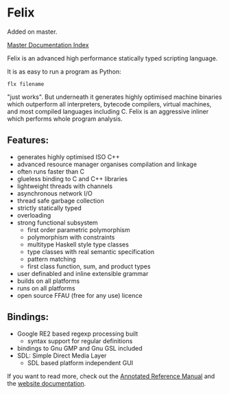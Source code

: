 
Felix
========
Added on master.

[Master Documentation Index](http://felix-documentation-master.readthedocs.io/en/latest)

Felix is an advanced high performance statically typed scripting language.

It is as easy to run a program as Python:

```
flx filename
```

"just works". But underneath it generates highly optimised machine
binaries which outperform all interpreters, bytecode compilers,
virtual machines, and most compiled languages including C.
Felix is an aggressive inliner which performs whole program
analysis.

Features:
----------

- generates highly optimised ISO C++
- advanced resource manager organises compilation and linkage
- often runs faster than C
- glueless binding to C and C++ libraries
- lightweight threads with channels
- asynchronous network I/O
- thread safe garbage collection
- strictly statically typed
- overloading
- strong functional subsystem
  * first order parametric polymorphism
  * polymorphism with constraints
  * multitype Haskell style type classes
  * type classes with real semantic specification
  * pattern matching
  * first class function, sum, and product types
- user definabled and inline extensible grammar
- builds on all platforms
- runs on all platforms
- open source FFAU (free for any use) licence

Bindings:
-----------

- Google RE2 based regexp processing built
  * syntax support for regular definitions
- bindings to Gnu GMP and Gnu GSL included
- SDL: Simple Direct Media Layer
  * SDL based platform independent GUI 


If you want to read more, check out the [Annotated Reference Manual](https://github.com/felix-lang/felix/raw/master/docs/felix-ref.pdf) 
and the [website documentation](http://felix-lang.org/share/src/web/documentation.fdoc).

